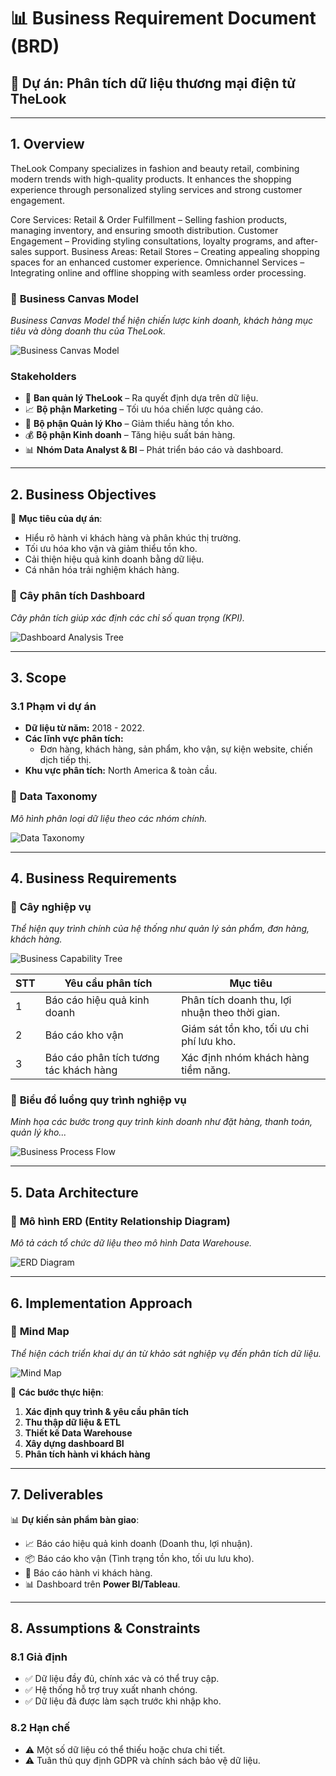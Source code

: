 # 📊 Business Requirement Document (BRD)  
## 🏢 Dự án: Phân tích dữ liệu thương mại điện tử TheLook

---

## **1. Overview**
TheLook Company specializes in fashion and beauty retail, combining modern trends with high-quality products. It enhances the shopping experience through personalized styling services and strong customer engagement.

Core Services:
Retail & Order Fulfillment – Selling fashion products, managing inventory, and ensuring smooth distribution.
Customer Engagement – Providing styling consultations, loyalty programs, and after-sales support.
Business Areas:
Retail Stores – Creating appealing shopping spaces for an enhanced customer experience.
Omnichannel Services – Integrating online and offline shopping with seamless order processing.
### 📌 **Business Canvas Model**
*Business Canvas Model thể hiện chiến lược kinh doanh, khách hàng mục tiêu và dòng doanh thu của TheLook.*

![Business Canvas Model](image_url)

### **Stakeholders**
- 🏢 **Ban quản lý TheLook** – Ra quyết định dựa trên dữ liệu.
- 📈 **Bộ phận Marketing** – Tối ưu hóa chiến lược quảng cáo.
- 🏬 **Bộ phận Quản lý Kho** – Giảm thiểu hàng tồn kho.
- 💰 **Bộ phận Kinh doanh** – Tăng hiệu suất bán hàng.
- 📊 **Nhóm Data Analyst & BI** – Phát triển báo cáo và dashboard.

---

## **2. Business Objectives**
🎯 **Mục tiêu của dự án**:
- Hiểu rõ hành vi khách hàng và phân khúc thị trường.
- Tối ưu hóa kho vận và giảm thiểu tồn kho.
- Cải thiện hiệu quả kinh doanh bằng dữ liệu.
- Cá nhân hóa trải nghiệm khách hàng.

### 📌 **Cây phân tích Dashboard**
*Cây phân tích giúp xác định các chỉ số quan trọng (KPI).*

![Dashboard Analysis Tree](image_url)

---

## **3. Scope**
### **3.1 Phạm vi dự án**
- **Dữ liệu từ năm:** 2018 - 2022.
- **Các lĩnh vực phân tích:**  
  - Đơn hàng, khách hàng, sản phẩm, kho vận, sự kiện website, chiến dịch tiếp thị.
- **Khu vực phân tích:** North America & toàn cầu.

### 📌 **Data Taxonomy**
*Mô hình phân loại dữ liệu theo các nhóm chính.*

![Data Taxonomy](image_url)

---

## **4. Business Requirements**
### 📌 **Cây nghiệp vụ**
*Thể hiện quy trình chính của hệ thống như quản lý sản phẩm, đơn hàng, khách hàng.*

![Business Capability Tree](image_url)

| STT | Yêu cầu phân tích | Mục tiêu |
|---|---|---|
| 1 | Báo cáo hiệu quả kinh doanh | Phân tích doanh thu, lợi nhuận theo thời gian. |
| 2 | Báo cáo kho vận | Giám sát tồn kho, tối ưu chi phí lưu kho. |
| 3 | Báo cáo phân tích tương tác khách hàng | Xác định nhóm khách hàng tiềm năng. |

### 📌 **Biểu đồ luồng quy trình nghiệp vụ**
*Minh họa các bước trong quy trình kinh doanh như đặt hàng, thanh toán, quản lý kho...*

![Business Process Flow](image_url)

---

## **5. Data Architecture**
### 📌 **Mô hình ERD (Entity Relationship Diagram)**
*Mô tả cách tổ chức dữ liệu theo mô hình Data Warehouse.*

![ERD Diagram](image_url)

---

## **6. Implementation Approach**
### 📌 **Mind Map**
*Thể hiện cách triển khai dự án từ khảo sát nghiệp vụ đến phân tích dữ liệu.*

![Mind Map](image_url)

🚀 **Các bước thực hiện**:
1. **Xác định quy trình & yêu cầu phân tích**  
2. **Thu thập dữ liệu & ETL**  
3. **Thiết kế Data Warehouse**  
4. **Xây dựng dashboard BI**  
5. **Phân tích hành vi khách hàng**  

---

## **7. Deliverables**
📊 **Dự kiến sản phẩm bàn giao**:
- 📈 Báo cáo hiệu quả kinh doanh (Doanh thu, lợi nhuận).
- 📦 Báo cáo kho vận (Tình trạng tồn kho, tối ưu lưu kho).
- 👥 Báo cáo hành vi khách hàng.
- 📊 Dashboard trên **Power BI/Tableau**.

---

## **8. Assumptions & Constraints**
### **8.1 Giả định**
- ✅ Dữ liệu đầy đủ, chính xác và có thể truy cập.
- ✅ Hệ thống hỗ trợ truy xuất nhanh chóng.
- ✅ Dữ liệu đã được làm sạch trước khi nhập kho.

### **8.2 Hạn chế**
- ⚠️ Một số dữ liệu có thể thiếu hoặc chưa chi tiết.
- ⚠️ Tuân thủ quy định GDPR và chính sách bảo vệ dữ liệu.


